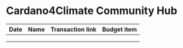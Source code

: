 # Cardano4Climate Community Hub

| Date | Name | Transaction link | Budget item |
| ---- | ---- | ---------------- | :---------: |
|      |      |                  |             |
|      |      |                  |             |
|      |      |                  |             |
